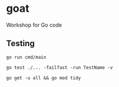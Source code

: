 # goat
Workshop for Go code

## Testing

```shell
go run cmd/main

go test ./... -failfast -run TestName -v

go get -u all && go mod tidy
```